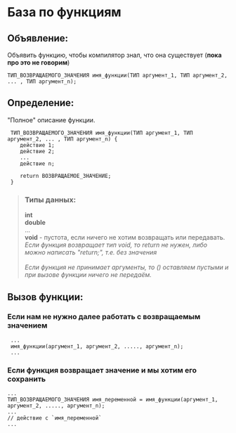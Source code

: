 # База по функциям 
## Объявление:
Объявить функцию, чтобы компилятор знал, что она существует (**пока про это не говорим**)
```
ТИП_ВОЗВРАЩАЕМОГО_ЗНАЧЕНИЯ имя_функции(ТИП аргумент_1, ТИП аргумент_2, ... , ТИП аргумент_n);
```

## Определение:
"Полное" описание функции.

```
 ТИП_ВОЗВРАЩАЕМОГО_ЗНАЧЕНИЯ имя_функции(ТИП аргумент_1, ТИП аргумент_2, ... , ТИП аргумент_n) {
    действие 1;
    действие 2;
    ...
    действие n;
 
    return ВОЗВРАЩАЕМОЕ_ЗНАЧЕНИЕ;
 }
```

> ### Типы данных:
> **int** \
> **double** \
> ... \
> **void** - пустота, если ничего не хотим возвращать или передавать. \
> *Если функция возвращает тип void, то return не нужен, либо можно написать "return;", т.е. без значения* \
> \
> *Если функция не принимает аргументы, то () оставляем пустыми и при вызове функции ничего не передаём.*

## Вызов функции: 
### Если нам не нужно далее работать с возвращаемым значением
```
 ...
 имя_функции(аргумент_1, аргумент_2, ....., аргумент_n);
 ...
```
### Если функция возвращает значение и мы хотим его сохранить
```
...
ТИП_ВОЗВРАЩАЕМОГО_ЗНАЧЕНИЯ имя_переменной = имя_функции(аргумент_1, аргумент_2, ....., аргумент_n);
...
// действие с `имя_переменной`
...
```